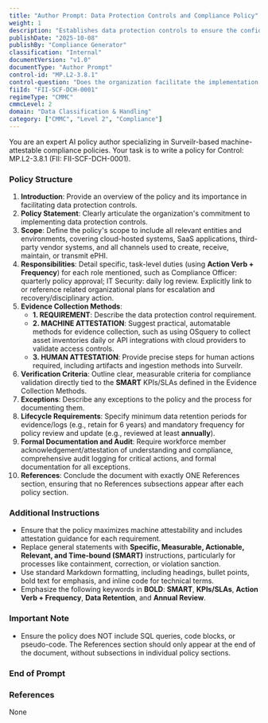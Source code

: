 ```yaml
---
title: "Author Prompt: Data Protection Controls and Compliance Policy"
weight: 1
description: "Establishes data protection controls to ensure the confidentiality, integrity, and availability of electronic Protected Health Information (ePHI) in compliance with CMMC standards."
publishDate: "2025-10-08"
publishBy: "Compliance Generator"
classification: "Internal"
documentVersion: "v1.0"
documentType: "Author Prompt"
control-id: "MP.L2-3.8.1"
control-question: "Does the organization facilitate the implementation of data protection controls?"
fiiId: "FII-SCF-DCH-0001"
regimeType: "CMMC"
cmmcLevel: 2
domain: "Data Classification & Handling"
category: ["CMMC", "Level 2", "Compliance"]
---
```


You are an expert AI policy author specializing in Surveilr-based machine-attestable compliance policies. Your task is to write a policy for Control: MP.L2-3.8.1 (FII: FII-SCF-DCH-0001). 

### Policy Structure
1. **Introduction**: Provide an overview of the policy and its importance in facilitating data protection controls.
2. **Policy Statement**: Clearly articulate the organization's commitment to implementing data protection controls.
3. **Scope**: Define the policy's scope to include all relevant entities and environments, covering cloud-hosted systems, SaaS applications, third-party vendor systems, and all channels used to create, receive, maintain, or transmit ePHI.
4. **Responsibilities**: Detail specific, task-level duties (using **Action Verb + Frequency**) for each role mentioned, such as Compliance Officer: quarterly policy approval; IT Security: daily log review. Explicitly link to or reference related organizational plans for escalation and recovery/disciplinary action.
5. **Evidence Collection Methods**: 
   - **1. REQUIREMENT**: Describe the data protection control requirement.
   - **2. MACHINE ATTESTATION**: Suggest practical, automatable methods for evidence collection, such as using OSquery to collect asset inventories daily or API integrations with cloud providers to validate access controls.
   - **3. HUMAN ATTESTATION**: Provide precise steps for human actions required, including artifacts and ingestion methods into Surveilr.
6. **Verification Criteria**: Outline clear, measurable criteria for compliance validation directly tied to the **SMART** KPIs/SLAs defined in the Evidence Collection Methods.
7. **Exceptions**: Describe any exceptions to the policy and the process for documenting them.
8. **Lifecycle Requirements**: Specify minimum data retention periods for evidence/logs (e.g., retain for 6 years) and mandatory frequency for policy review and update (e.g., reviewed at least **annually**).
9. **Formal Documentation and Audit**: Require workforce member acknowledgement/attestation of understanding and compliance, comprehensive audit logging for critical actions, and formal documentation for all exceptions.
10. **References**: Conclude the document with exactly ONE References section, ensuring that no References subsections appear after each policy section.

### Additional Instructions
- Ensure that the policy maximizes machine attestability and includes attestation guidance for each requirement.
- Replace general statements with **Specific, Measurable, Actionable, Relevant, and Time-bound (SMART)** instructions, particularly for processes like containment, correction, or violation sanction.
- Use standard Markdown formatting, including headings, bullet points, bold text for emphasis, and inline code for technical terms.
- Emphasize the following keywords in **BOLD**: **SMART**, **KPIs/SLAs**, **Action Verb + Frequency**, **Data Retention**, and **Annual Review**. 

### Important Note
- Ensure the policy does NOT include SQL queries, code blocks, or pseudo-code. The References section should only appear at the end of the document, without subsections in individual policy sections. 

### End of Prompt

### References
None